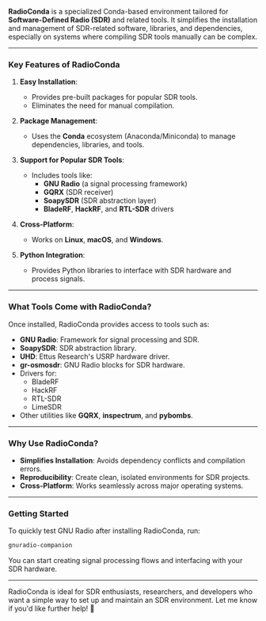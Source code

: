 **RadioConda** is a specialized Conda-based environment tailored for **Software-Defined Radio (SDR)** and related tools. It simplifies the installation and management of SDR-related software, libraries, and dependencies, especially on systems where compiling SDR tools manually can be complex.

---

### **Key Features of RadioConda**
1. **Easy Installation**:
   - Provides pre-built packages for popular SDR tools.
   - Eliminates the need for manual compilation.

2. **Package Management**:
   - Uses the **Conda** ecosystem (Anaconda/Miniconda) to manage dependencies, libraries, and tools.

3. **Support for Popular SDR Tools**:
   - Includes tools like:
     - **GNU Radio** (a signal processing framework)
     - **GQRX** (SDR receiver)
     - **SoapySDR** (SDR abstraction layer)
     - **BladeRF**, **HackRF**, and **RTL-SDR** drivers

4. **Cross-Platform**:
   - Works on **Linux**, **macOS**, and **Windows**.

5. **Python Integration**:
   - Provides Python libraries to interface with SDR hardware and process signals.

---

### **What Tools Come with RadioConda?**
Once installed, RadioConda provides access to tools such as:
- **GNU Radio**: Framework for signal processing and SDR.
- **SoapySDR**: SDR abstraction library.
- **UHD**: Ettus Research's USRP hardware driver.
- **gr-osmosdr**: GNU Radio blocks for SDR hardware.
- Drivers for:
   - BladeRF
   - HackRF
   - RTL-SDR
   - LimeSDR
- Other utilities like **GQRX**, **inspectrum**, and **pybombs**.

---

### **Why Use RadioConda?**
- **Simplifies Installation**: Avoids dependency conflicts and compilation errors.
- **Reproducibility**: Create clean, isolated environments for SDR projects.
- **Cross-Platform**: Works seamlessly across major operating systems.

---

### **Getting Started**
To quickly test GNU Radio after installing RadioConda, run:
```bash
gnuradio-companion
```

You can start creating signal processing flows and interfacing with your SDR hardware.

---

RadioConda is ideal for SDR enthusiasts, researchers, and developers who want a simple way to set up and maintain an SDR environment. Let me know if you'd like further help! 🚀
